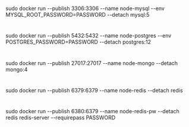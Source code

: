 #

sudo docker run --publish 3306:3306 --name node-mysql --env MYSQL_ROOT_PASSWORD=PASSWORD --detach mysql:5

#

sudo docker run --publish 5432:5432 --name node-postgres --env POSTGRES_PASSWORD=PASSWORD --detach postgres:12

#

sudo docker run --publish 27017:27017 --name node-mongo --detach mongo:4

#

sudo docker run --publish 6379:6379 --name node-redis --detach redis

#

sudo docker run --publish 6380:6379 --name node-redis-pw --detach redis redis-server --requirepass PASSWORD
